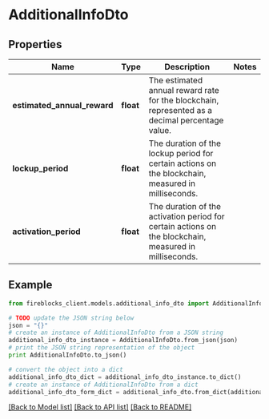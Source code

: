 # AdditionalInfoDto


## Properties

Name | Type | Description | Notes
------------ | ------------- | ------------- | -------------
**estimated_annual_reward** | **float** | The estimated annual reward rate for the blockchain, represented as a decimal percentage value. | 
**lockup_period** | **float** | The duration of the lockup period for certain actions on the blockchain, measured in milliseconds. | 
**activation_period** | **float** | The duration of the activation period for certain actions on the blockchain, measured in milliseconds. | 

## Example

```python
from fireblocks_client.models.additional_info_dto import AdditionalInfoDto

# TODO update the JSON string below
json = "{}"
# create an instance of AdditionalInfoDto from a JSON string
additional_info_dto_instance = AdditionalInfoDto.from_json(json)
# print the JSON string representation of the object
print AdditionalInfoDto.to_json()

# convert the object into a dict
additional_info_dto_dict = additional_info_dto_instance.to_dict()
# create an instance of AdditionalInfoDto from a dict
additional_info_dto_form_dict = additional_info_dto.from_dict(additional_info_dto_dict)
```
[[Back to Model list]](../README.md#documentation-for-models) [[Back to API list]](../README.md#documentation-for-api-endpoints) [[Back to README]](../README.md)


